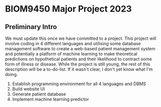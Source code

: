 # BIOM9450 Major Project 2023

## Preliminary Intro
We must update this once we have committed to a project.
This project will involve coding in 4 different languages and utilising some database management software to create a web-based patient management system and potentially a platform of machine learning to make theoretical predictions on hypothetical patients and their likelihood to contract some form of illness or disease.
While the project is still young, the rest of this description will be a to-do-list. If it wasn't clear, I don't yet know what I'm doing.

1. Establish programming environment for all 4 languages and DBMS
2. Build website UI
3. Generate patient database
4. Implement machine learning predictor
